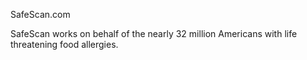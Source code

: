 SafeScan.com

SafeScan works on behalf of the nearly 32 million Americans with life threatening food allergies.

